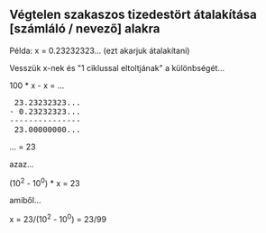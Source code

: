 ## Végtelen szakaszos tizedestört átalakítása [számláló / nevező] alakra

Példa:
x = 0.23232323... (ezt akarjuk átalakítani)

Vesszük x-nek és "1 ciklussal eltoltjának" a különbségét...

100 * x - x = ...

<pre>
 23.23232323...
- 0.23232323...
---------------
 23.00000000...
</pre>

... = 23

azaz...

(10<sup>2</sup> - 10<sup>0</sup>) * x = 23

amiből...

x = 23/(10<sup>2</sup> - 10<sup>0</sup>) = 23/99
